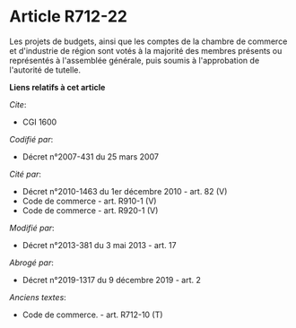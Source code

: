 # Article R712-22

Les projets de budgets, ainsi que les comptes de la chambre de commerce et d'industrie de région sont votés à la majorité des
membres présents ou représentés à l'assemblée générale, puis soumis à l'approbation de l'autorité de tutelle.

**Liens relatifs à cet article**

_Cite_:

  - CGI 1600

_Codifié par_:

  - Décret n°2007-431 du 25 mars 2007

_Cité par_:

  - Décret n°2010-1463 du 1er décembre 2010 - art. 82 (V)
  - Code de commerce - art. R910-1 (V)
  - Code de commerce - art. R920-1 (V)

_Modifié par_:

  - Décret n°2013-381 du 3 mai 2013 - art. 17

_Abrogé par_:

  - Décret n°2019-1317 du 9 décembre 2019 - art. 2

_Anciens textes_:

  - Code de commerce. - art. R712-10 (T)

